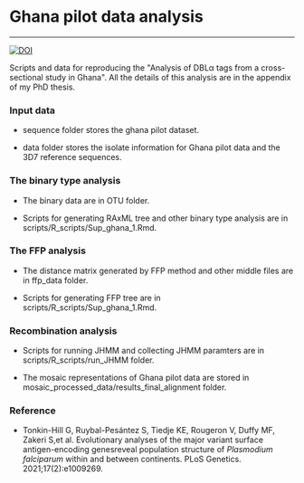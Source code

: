 # Ghana pilot data analysis
-----------------------
[![DOI](https://zenodo.org/badge/735254926.svg)](https://zenodo.org/doi/10.5281/zenodo.13764593)

Scripts and data for reproducing the "Analysis of DBLα tags from a cross-sectional study in Ghana". All the details of this analysis are in the appendix of my PhD thesis.

### Input data 

- sequence folder stores the ghana pilot dataset.

- data folder stores the isolate information for Ghana pilot data and the 3D7 reference sequences.

### The binary type analysis 

- The binary data are in OTU folder. 

- Scripts for generating RAxML tree and other binary type analysis are in scripts/R_scripts/Sup_ghana_1.Rmd.

### The FFP analysis

- The distance matrix generated by FFP method and other middle files are in ffp_data folder. 

- Scripts for generating FFP tree are in scripts/R_scripts/Sup_ghana_1.Rmd.

### Recombination analysis

- Scripts for running JHMM and collecting JHMM paramters are in scripts/R_scripts/run_JHMM folder.

- The mosaic representations of Ghana pilot data are stored in mosaic_processed_data/results_final_alignment folder.


### Reference
- Tonkin-Hill G, Ruybal-Pesántez S, Tiedje KE, Rougeron V, Duffy MF, Zakeri S,et al. Evolutionary analyses of the major variant surface antigen-encoding genesreveal population structure of *Plasmodium falciparum* within and between continents. PLoS Genetics. 2021;17(2):e1009269.
